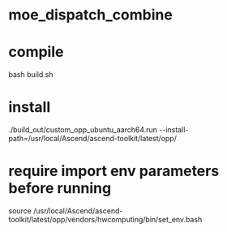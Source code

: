 # moe_dispatch_combine

# compile
bash build.sh

# install
./build_out/custom_opp_ubuntu_aarch64.run --install-path=/usr/local/Ascend/ascend-toolkit/latest/opp/

# require import env parameters before running
source /usr/local/Ascend/ascend-toolkit/latest/opp/vendors/hwcomputing/bin/set_env.bash